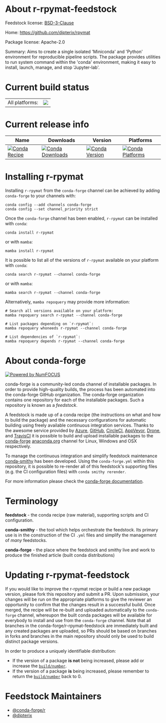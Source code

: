 About r-rpymat-feedstock
========================

Feedstock license: [BSD-3-Clause](https://github.com/conda-forge/r-rpymat-feedstock/blob/main/LICENSE.txt)

Home: https://github.com/dipterix/rpymat

Package license: Apache-2.0

Summary: Aims to create a single isolated 'Miniconda' and 'Python' environment for reproducible
pipeline scripts. The package provides utilities to run system command within the
'conda' environment, making it easy to install, launch, manage, and stop 'Jupyter-lab'.


Current build status
====================


<table><tr><td>All platforms:</td>
    <td>
      <a href="https://dev.azure.com/conda-forge/feedstock-builds/_build/latest?definitionId=17817&branchName=main">
        <img src="https://dev.azure.com/conda-forge/feedstock-builds/_apis/build/status/r-rpymat-feedstock?branchName=main">
      </a>
    </td>
  </tr>
</table>

Current release info
====================

| Name | Downloads | Version | Platforms |
| --- | --- | --- | --- |
| [![Conda Recipe](https://img.shields.io/badge/recipe-r--rpymat-green.svg)](https://anaconda.org/conda-forge/r-rpymat) | [![Conda Downloads](https://img.shields.io/conda/dn/conda-forge/r-rpymat.svg)](https://anaconda.org/conda-forge/r-rpymat) | [![Conda Version](https://img.shields.io/conda/vn/conda-forge/r-rpymat.svg)](https://anaconda.org/conda-forge/r-rpymat) | [![Conda Platforms](https://img.shields.io/conda/pn/conda-forge/r-rpymat.svg)](https://anaconda.org/conda-forge/r-rpymat) |

Installing r-rpymat
===================

Installing `r-rpymat` from the `conda-forge` channel can be achieved by adding `conda-forge` to your channels with:

```
conda config --add channels conda-forge
conda config --set channel_priority strict
```

Once the `conda-forge` channel has been enabled, `r-rpymat` can be installed with `conda`:

```
conda install r-rpymat
```

or with `mamba`:

```
mamba install r-rpymat
```

It is possible to list all of the versions of `r-rpymat` available on your platform with `conda`:

```
conda search r-rpymat --channel conda-forge
```

or with `mamba`:

```
mamba search r-rpymat --channel conda-forge
```

Alternatively, `mamba repoquery` may provide more information:

```
# Search all versions available on your platform:
mamba repoquery search r-rpymat --channel conda-forge

# List packages depending on `r-rpymat`:
mamba repoquery whoneeds r-rpymat --channel conda-forge

# List dependencies of `r-rpymat`:
mamba repoquery depends r-rpymat --channel conda-forge
```


About conda-forge
=================

[![Powered by
NumFOCUS](https://img.shields.io/badge/powered%20by-NumFOCUS-orange.svg?style=flat&colorA=E1523D&colorB=007D8A)](https://numfocus.org)

conda-forge is a community-led conda channel of installable packages.
In order to provide high-quality builds, the process has been automated into the
conda-forge GitHub organization. The conda-forge organization contains one repository
for each of the installable packages. Such a repository is known as a *feedstock*.

A feedstock is made up of a conda recipe (the instructions on what and how to build
the package) and the necessary configurations for automatic building using freely
available continuous integration services. Thanks to the awesome service provided by
[Azure](https://azure.microsoft.com/en-us/services/devops/), [GitHub](https://github.com/),
[CircleCI](https://circleci.com/), [AppVeyor](https://www.appveyor.com/),
[Drone](https://cloud.drone.io/welcome), and [TravisCI](https://travis-ci.com/)
it is possible to build and upload installable packages to the
[conda-forge](https://anaconda.org/conda-forge) [anaconda.org](https://anaconda.org/)
channel for Linux, Windows and OSX respectively.

To manage the continuous integration and simplify feedstock maintenance
[conda-smithy](https://github.com/conda-forge/conda-smithy) has been developed.
Using the ``conda-forge.yml`` within this repository, it is possible to re-render all of
this feedstock's supporting files (e.g. the CI configuration files) with ``conda smithy rerender``.

For more information please check the [conda-forge documentation](https://conda-forge.org/docs/).

Terminology
===========

**feedstock** - the conda recipe (raw material), supporting scripts and CI configuration.

**conda-smithy** - the tool which helps orchestrate the feedstock.
                   Its primary use is in the construction of the CI ``.yml`` files
                   and simplify the management of *many* feedstocks.

**conda-forge** - the place where the feedstock and smithy live and work to
                  produce the finished article (built conda distributions)


Updating r-rpymat-feedstock
===========================

If you would like to improve the r-rpymat recipe or build a new
package version, please fork this repository and submit a PR. Upon submission,
your changes will be run on the appropriate platforms to give the reviewer an
opportunity to confirm that the changes result in a successful build. Once
merged, the recipe will be re-built and uploaded automatically to the
`conda-forge` channel, whereupon the built conda packages will be available for
everybody to install and use from the `conda-forge` channel.
Note that all branches in the conda-forge/r-rpymat-feedstock are
immediately built and any created packages are uploaded, so PRs should be based
on branches in forks and branches in the main repository should only be used to
build distinct package versions.

In order to produce a uniquely identifiable distribution:
 * If the version of a package **is not** being increased, please add or increase
   the [``build/number``](https://docs.conda.io/projects/conda-build/en/latest/resources/define-metadata.html#build-number-and-string).
 * If the version of a package **is** being increased, please remember to return
   the [``build/number``](https://docs.conda.io/projects/conda-build/en/latest/resources/define-metadata.html#build-number-and-string)
   back to 0.

Feedstock Maintainers
=====================

* [@conda-forge/r](https://github.com/conda-forge/r/)
* [@dipterix](https://github.com/dipterix/)

